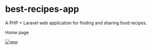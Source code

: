 # best-recipes-app
A PHP + Laravel web application for finding and sharing food recipes.

Home page

![app](https://github.com/user-attachments/assets/b52123a8-91d5-4b98-8138-8ed7ff724a40)
